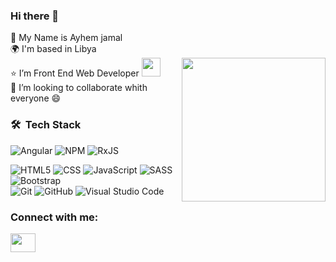 ### Hi there 👋

:man: My Name is Ayhem jamal <br>
🌍  I'm based in Libya <br>
<img align='right' src="https://media.giphy.com/media/M9gbBd9nbDrOTu1Mqx/giphy.gif" width="230">
:star: I’m  Front End Web Developer   <img src="https://media.giphy.com/media/WUlplcMpOCEmTGBtBW/giphy.gif" width="30"> <br>
👯 I’m looking to collaborate whith everyone :smile:<br>

<h3> 🛠 &nbsp;Tech Stack</h3>

 ![Angular](https://img.shields.io/badge/angular-%23DD0031.svg?style=for-the-badge&logo=angular&logoColor=white)
![NPM](https://img.shields.io/badge/NPM-%23000000.svg?style=for-the-badge&logo=npm&logoColor=white)
![RxJS](https://img.shields.io/badge/rxjs-%23B7178C.svg?style=for-the-badge&logo=reactivex&logoColor=white) <br>

   ![HTML5](https://img.shields.io/badge/-HTML5-333333?style=flat&logo=HTML5)
  ![CSS](https://img.shields.io/badge/-CSS-333333?style=flat&logo=CSS3&logoColor=1572B6)
  ![JavaScript](https://img.shields.io/badge/-JavaScript-333333?style=flat&logo=javascript)
  ![SASS](https://img.shields.io/badge/SASS-hotpink.svg?style=for-the-badge&logo=SASS&logoColor=white) 
  ![Bootstrap](https://img.shields.io/badge/-Bootstrap-333333?style=flat&logo=bootstrap&logoColor=563D7C) <br>
  ![Git](https://img.shields.io/badge/-Git-333333?style=flat&logo=git)
  ![GitHub](https://img.shields.io/badge/-GitHub-333333?style=flat&logo=github)
  ![Visual Studio Code](https://img.shields.io/badge/-Visual%20Studio%20Code-333333?style=flat&logo=visual-studio-code&logoColor=007ACC)


<h3 align="left">Connect with me:</h3>
<p align="left">
<a href="https://linkedin.com/in/ayhem-jamal-68038316b/" target="blank"><img align="center" src="https://cdn.jsdelivr.net/npm/simple-icons@3.0.1/icons/linkedin.svg" alt="" height="30" width="40" /></a>

</p>




<!--
**ay-jamal/ay-jamal** is a ✨ _special_ ✨ repository because its `README.md` (this file) appears on your GitHub profile.

Here are some ideas to get you started:

- 🔭 I’m currently working on ...
- 🌱 I’m currently learning ...
- 👯 I’m looking to collaborate on ...
- 🤔 I’m looking for help with ...
- 💬 Ask me about ...
- 📫 How to reach me: ...
- 😄 Pronouns: ...
- ⚡ Fun fact: ...
-->
